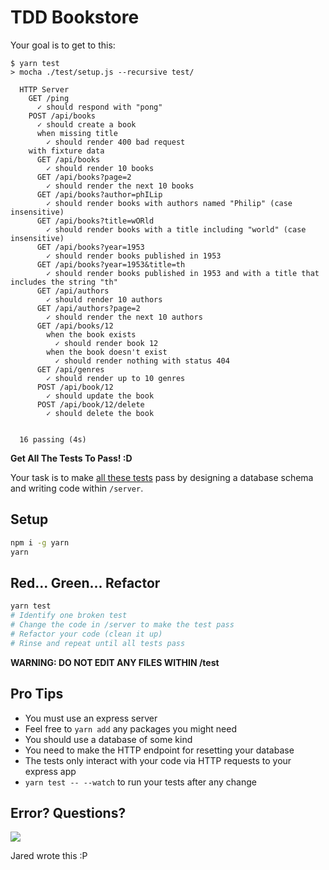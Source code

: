 # TDD Bookstore

Your goal is to get to this:

```
$ yarn test
> mocha ./test/setup.js --recursive test/

  HTTP Server
    GET /ping
      ✓ should respond with "pong"
    POST /api/books
      ✓ should create a book
      when missing title
        ✓ should render 400 bad request
    with fixture data
      GET /api/books
        ✓ should render 10 books
      GET /api/books?page=2
        ✓ should render the next 10 books
      GET /api/books?author=phILip
        ✓ should render books with authors named "Philip" (case insensitive)
      GET /api/books?title=wORld
        ✓ should render books with a title including "world" (case insensitive)
      GET /api/books?year=1953
        ✓ should render books published in 1953
      GET /api/books?year=1953&title=th
        ✓ should render books published in 1953 and with a title that includes the string "th"
      GET /api/authors
        ✓ should render 10 authors
      GET /api/authors?page=2
        ✓ should render the next 10 authors
      GET /api/books/12
        when the book exists
          ✓ should render book 12
        when the book doesn't exist
          ✓ should render nothing with status 404
      GET /api/genres
        ✓ should render up to 10 genres
      POST /api/book/12
        ✓ should update the book
      POST /api/book/12/delete
        ✓ should delete the book


  16 passing (4s)
```

**Get All The Tests To Pass! :D**

Your task is to make [all these tests](https://github.com/GuildCrafts/tdd-bookstore/blob/master/test/server_test.js) pass by designing a database schema and writing code within `/server`.

## Setup

```sh
npm i -g yarn
yarn
```

## Red... Green... Refactor

```sh
yarn test
# Identify one broken test
# Change the code in /server to make the test pass
# Refactor your code (clean it up)
# Rinse and repeat until all tests pass
```

**WARNING: DO NOT EDIT ANY FILES WITHIN /test**

## Pro Tips

- You must use an express server
- Feel free to `yarn add` any packages you might need
- You should use a database of some kind
- You need to make the HTTP endpoint for resetting your database
- The tests only interact with your code via HTTP requests to your express app
- `yarn test -- --watch` to run your tests after any change


## Error? Questions?

![](https://lh3.googleusercontent.com/-r7k2j4tHMF4/U8Uxk0ttZGI/AAAAAAAAD2s/o-VioN21Jpo/w506-h380/when-all-tests-pass-fs8.png)

Jared wrote this :P
